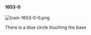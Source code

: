 #### 1653-0
![train-1653-0-0.png](https://github.com/lil-lab/nlvr/raw/master/nlvr/train/images/40/train-1653-0-0.png "train-1653-0-0.png")

There is a blue circle touching the base